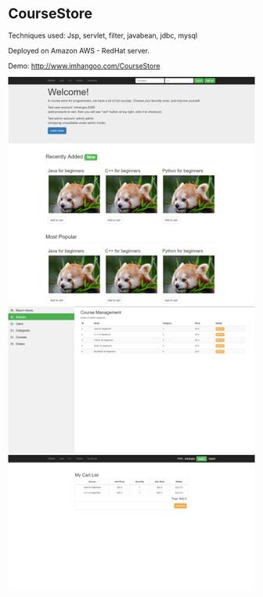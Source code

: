 # CourseStore
Techniques used: Jsp, servlet, filter, javabean, jdbc, mysql

Deployed on Amazon AWS - RedHat server.

Demo: http://www.imhangoo.com/CourseStore

![alt tag](https://raw.githubusercontent.com/imhangoo/CourseStore/master/course-store-front.png)
![alt tag](https://raw.githubusercontent.com/imhangoo/CourseStore/master/course-store-back.png)
![alt tag](https://raw.githubusercontent.com/imhangoo/CourseStore/master/course-store-checkout.png)
